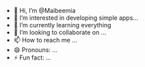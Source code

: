 - 👋 Hi, I’m @Maibeemia
- 👀 I’m interested in developing simple apps...
- 🌱 I’m currently learning everything
- 💞️ I’m looking to collaborate on ...
- 📫 How to reach me ...
- 😄 Pronouns: ...
- ⚡ Fun fact: ...

<!---
Maibeemia/Maibeemia is a ✨ special ✨ repository because its `README.md` (this file) appears on your GitHub profile.
You can click the Preview link to take a look at your changes.
--->
